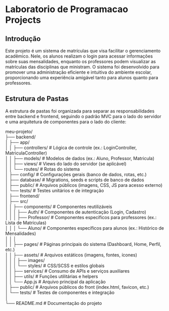 # Laboratorio de Programacao Projects

## Introdução

Este projeto é um sistema de matrículas que visa facilitar o gerenciamento acadêmico. Nele, os alunos realizam o login para acessar informações sobre suas mensalidades, enquanto os professores podem visualizar as matrículas das disciplinas que ministram. O sistema foi desenvolvido para promover uma administração eficiente e intuitiva do ambiente escolar, proporcionando uma experiência amigável tanto para alunos quanto para professores.

## Estrutura de Pastas

A estrutura de pastas foi organizada para separar as responsabilidades entre backend e frontend, seguindo o padrão MVC para o lado do servidor e uma arquitetura de componentes para o lado do cliente:


meu-projeto/                                                                                                                                                                               
├── backend/                                                                                                                                                                               
│   ├── app/                                                                                                                                                                               
│   │   ├── controllers/       # Lógica de controle (ex.: LoginController, MatriculaController)                                                                                            
│   │   ├── models/            # Modelos de dados (ex.: Aluno, Professor, Matricula)                                                                                                       
│   │   ├── views/             # Views do lado do servidor (se aplicável)                                                                                                                  
│   │   └── routes/            # Rotas do sistema                                                                                                                                          
│   ├── config/                # Configurações gerais (banco de dados, rotas, etc.)                                                                                                        
│   ├── database/              # Migrations, seeds e scripts de banco de dados                                                                                                             
│   ├── public/                # Arquivos públicos (imagens, CSS, JS para acesso externo)                                                                                                  
│   └── tests/                 # Testes unitários e de integração                                                                                                                          
│                                                                                                                                                                                          ├── frontend/                                                                                                                                                                              
│   ├── src/                                                                                                                                                                               
│   │   ├── components/        # Componentes reutilizáveis                                                                                                                                 
│   │   │   ├── Auth/          # Componentes de autenticação (Login, Cadastro)                                                                                                             
│   │   │   ├── Professor/     # Componentes específicos para professores (ex.: Lista de Matrículas)                                                                                       
│   │   │   └── Aluno/         # Componentes específicos para alunos (ex.: Histórico de Mensalidades)                                                                                      
│   │   │                                                                                                                                                                                  
│   │   ├── pages/             # Páginas principais do sistema (Dashboard, Home, Perfil, etc.)                                                                                             
│   │   ├── assets/            # Arquivos estáticos (imagens, fontes, ícones)                                                                                                              
│   │   │   ├── images/                                                                                                                                                                    
│   │   │   └── styles/        # CSS/SCSS e estilos globais                                                                                                                                
│   │   ├── services/          # Consumo de APIs e serviços auxiliares                                                                                                                     
│   │   ├── utils/             # Funções utilitárias e helpers                                                                                                                             
│   │   └── App.js             # Arquivo principal da aplicação                                                                                                                            
│   ├── public/                # Arquivos públicos do front (index.html, favicon, etc.)                                                                                                    
│   └── tests/                 # Testes de componentes e integração                                                                                                                        
│                                                                                                                                                                                          
└── README.md                  # Documentação do projeto                                                                                                                                   
